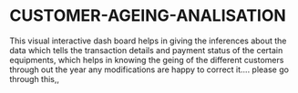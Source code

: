 # CUSTOMER-AGEING-ANALISATION
This visual interactive dash board helps in giving the inferences about the data which tells the transaction details and payment status of the certain equipments, which helps in knowing the geing of the different customers through out the year any modifications are happy to correct it.... please go through this,, 
